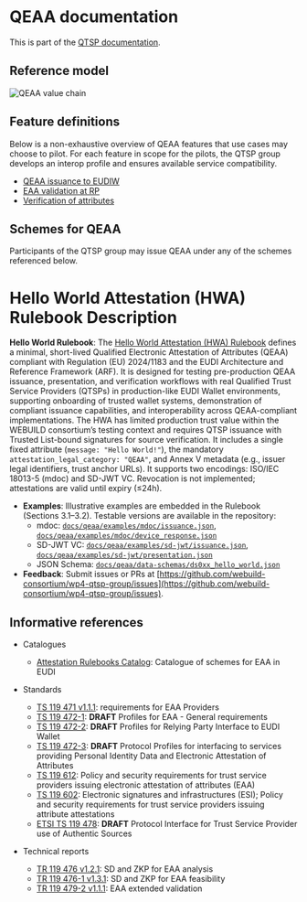 # QEAA documentation

This is part of the [QTSP documentation](../README.md).

## Reference model

![QEAA value chain](qeaa-value-chain.svg)

## Feature definitions

Below is a non-exhaustive overview of QEAA features that use cases may choose to pilot.
For each feature in scope for the pilots, the QTSP group develops an interop profile and ensures available service compatibility.

- [QEAA issuance to EUDIW](issuance-to-eudiw.feature.md)
- [EAA validation at RP](validation.feature.md)
- [Verification of attributes](verification.feature.md)

## Schemes for QEAA

Participants of the QTSP group may issue QEAA under any of the schemes referenced below.

# Hello World Attestation (HWA) Rulebook Description

**Hello World Rulebook**: The [Hello World Attestation (HWA) Rulebook](rb0xx_hello_world_attestation.md) defines a minimal, short-lived Qualified Electronic Attestation of Attributes (QEAA) compliant with Regulation (EU) 2024/1183 and the EUDI Architecture and Reference Framework (ARF). It is designed for testing pre-production QEAA issuance, presentation, and verification workflows with real Qualified Trust Service Providers (QTSPs) in production-like EUDI Wallet environments, supporting onboarding of trusted wallet systems, demonstration of compliant issuance capabilities, and interoperability across QEAA-compliant implementations. The HWA has limited production trust value within the WEBUILD consortium’s testing context and requires QTSP issuance with Trusted List-bound signatures for source verification. It includes a single fixed attribute (`message: "Hello World!"`), the mandatory `attestation_legal_category: "QEAA"`, and Annex V metadata (e.g., issuer legal identifiers, trust anchor URLs). It supports two encodings: ISO/IEC 18013-5 (mdoc) and SD-JWT VC. Revocation is not implemented; attestations are valid until expiry (≤24h).

- **Examples**: Illustrative examples are embedded in the Rulebook (Sections 3.1–3.2). Testable versions are available in the repository:
  - mdoc: [`docs/qeaa/examples/mdoc/issuance.json`](docs/qeaa/examples/mdoc/issuance.json), [`docs/qeaa/examples/mdoc/device_response.json`](docs/qeaa/examples/mdoc/device_response.json)
  - SD-JWT VC: [`docs/qeaa/examples/sd-jwt/issuance.json`](docs/qeaa/examples/sd-jwt/issuance.json), [`docs/qeaa/examples/sd-jwt/presentation.json`](docs/qeaa/examples/sd-jwt/presentation.json)
  - JSON Schema: [`docs/qeaa/data-schemas/ds0xx_hello_world.json`](docs/qeaa/data-schemas/ds0xx_hello_world.json)
- **Feedback**: Submit issues or PRs at [https://github.com/webuild-consortium/wp4-qtsp-group/issues](https://github.com/webuild-consortium/wp4-qtsp-group/issues).

## Informative references

- Catalogues
  - [Attestation Rulebooks Catalog](https://github.com/eu-digital-identity-wallet/eudi-doc-attestation-rulebooks-catalog): Catalogue of schemes for EAA in EUDI

- Standards
  - [TS 119 471 v1.1.1](https://www.etsi.org/deliver/etsi_ts/119400_119499/119471/01.01.01_60/ts_119471v010101p.pdf): requirements for EAA Providers
  - [TS 119 472-1](https://docbox.etsi.org/esi/Open/Latest_Drafts/ETSI%20DRAFT%20TS_119_472-1v0.0.6-public.pdf): **DRAFT** Profiles for EAA - General requirements
  - [TS 119 472-2](https://portal.etsi.org/webapp/workProgram/Report_Schedule.asp?WKI_ID=63560): **DRAFT** Profiles for Relying Party Interface to EUDI Wallet
  - [TS 119 472-3](https://portal.etsi.org/webapp/workProgram/Report_Schedule.asp?WKI_ID=74915): **DRAFT** Protocol Profiles for interfacing to services providing Personal Identity Data and Electronic Attestation of Attributes
  - [TS 119 612](https://www.etsi.org/deliver/etsi_ts/119600_119699/119612/01.01.01_60/ts_119612v010101p.pdf): Policy and security requirements for trust service providers issuing electronic attestation of attributes (EAA)
  - [TS 119 602](https://www.etsi.org/deliver/etsi_ts/119600_119699/119602/01.01.01_60/ts_119602v010101p.pdf): Electronic signatures and infrastructures (ESI); Policy and security requirements for trust service providers issuing attribute attestations
  - [ETSI TS 119 478](https://docbox.etsi.org/esi/esi/70-Drafts/0019478/ESI-0019478v003.docx): **DRAFT** Protocol Interface for Trust Service Provider use of Authentic Sources 

- Technical reports
  - [TR 119 476 v1.2.1](https://www.etsi.org/deliver/etsi_tr/119400_119499/119476/01.02.01_60/tr_119476v010201p.pdf): SD and ZKP for EAA analysis
  - [TR 119 476-1 v1.3.1](https://www.etsi.org/deliver/etsi_tr/119400_119499/11947601/01.03.01_60/tr_11947601v010301p.pdf): SD and ZKP for EAA feasibility
  - [TR 119 479-2 v1.1.1](https://www.etsi.org/deliver/etsi_tr/119400_119499/11947902/01.01.01_60/tr_11947902v010101p.pdf): EAA extended validation